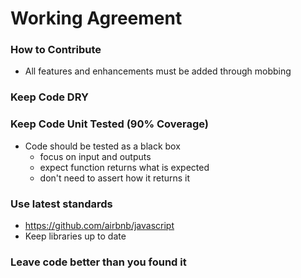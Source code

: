 # Working Agreement

### How to Contribute
 - All features and enhancements must be added through mobbing

### Keep Code DRY

### Keep Code Unit Tested (90% Coverage)
- Code should be tested as a black box
  - focus on input and outputs
  - expect function returns what is expected
  - don't need to assert how it returns it

### Use latest standards
- https://github.com/airbnb/javascript
- Keep libraries up to date

### Leave code better than you found it
